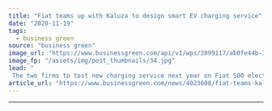 ```yaml
---
title: "Fiat teams up with Kaluza to design smart EV charging service"
date: "2020-11-19"
tags: 
  - business green
source: "business green"
image_url: "https://www.businessgreen.com/api/v1/wps/2899117/ab0fe44b-34d4-4af5-a369-beed9032b9d5/4/fiat-500-twinair-001-f-185x114.jpg"
image_fp: "/assets/img/post_thumbnails/34.jpg"
lead: "
 The two firms to test new charging service next year on Fiat 500 electric vehicles in drive to cut down on emissions and costs for drivers ..."
article_url: "https://www.businessgreen.com/news/4023608/fiat-teams-kaluza-design-smart-ev-charging-service"
---
```


---
